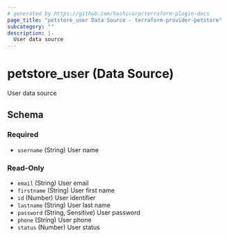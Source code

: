 ```yaml
---
# generated by https://github.com/hashicorp/terraform-plugin-docs
page_title: "petstore_user Data Source - terraform-provider-petstore"
subcategory: ""
description: |-
  User data source
---
```


# petstore_user (Data Source)

User data source



<!-- schema generated by tfplugindocs -->
## Schema

### Required

- `username` (String) User name

### Read-Only

- `email` (String) User email
- `firstname` (String) User first name
- `id` (Number) User identifier
- `lastname` (String) User last name
- `password` (String, Sensitive) User password
- `phone` (String) User phone
- `status` (Number) User status
